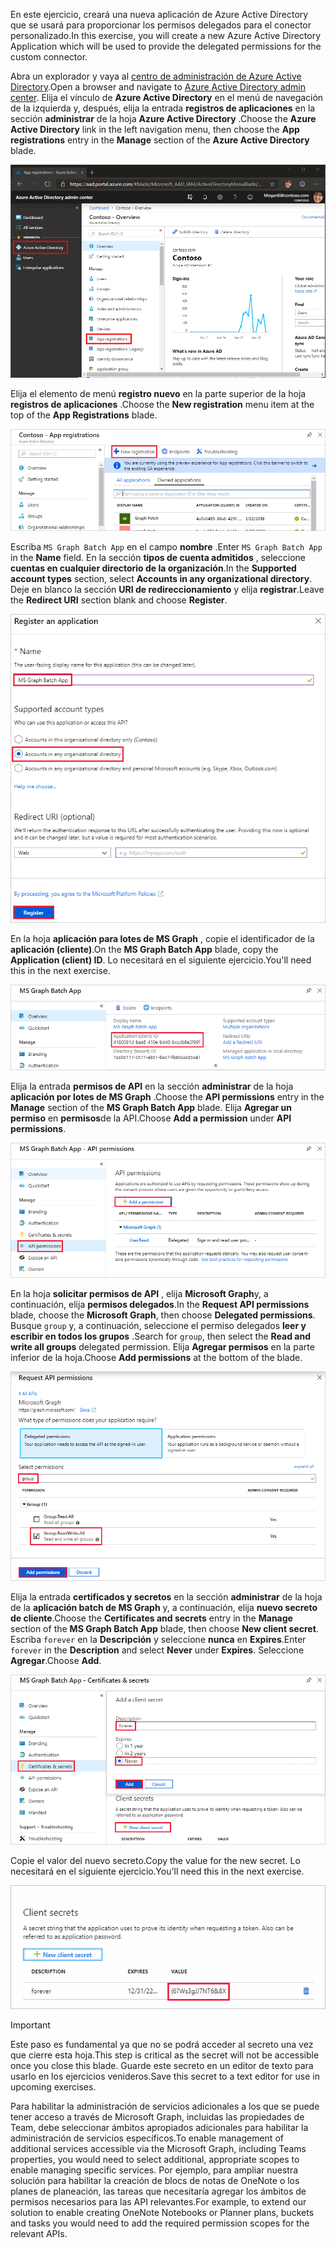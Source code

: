 <!-- markdownlint-disable MD002 MD041 -->

<span data-ttu-id="53ae6-101">En este ejercicio, creará una nueva aplicación de Azure Active Directory que se usará para proporcionar los permisos delegados para el conector personalizado.</span><span class="sxs-lookup"><span data-stu-id="53ae6-101">In this exercise, you will create a new Azure Active Directory Application which will be used to provide the delegated permissions for the custom connector.</span></span>

<span data-ttu-id="53ae6-102">Abra un explorador y vaya al [centro de administración de Azure Active Directory](https://aad.portal.azure.com).</span><span class="sxs-lookup"><span data-stu-id="53ae6-102">Open a browser and navigate to [Azure Active Directory admin center](https://aad.portal.azure.com).</span></span> <span data-ttu-id="53ae6-103">Elija el vínculo de **Azure Active Directory** en el menú de navegación de la izquierda y, después, elija la entrada **registros de aplicaciones** en la sección **administrar** de la hoja **Azure Active Directory** .</span><span class="sxs-lookup"><span data-stu-id="53ae6-103">Choose the **Azure Active Directory** link in the left navigation menu, then choose the **App registrations** entry in the **Manage** section of the **Azure Active Directory** blade.</span></span>

![Captura de pantalla de la hoja de Azure Active Directory en el centro de administración de Azure Active Directory](./images/app-registrations.png)

<span data-ttu-id="53ae6-105">Elija el elemento de menú **registro nuevo** en la parte superior de la hoja **registros de aplicaciones** .</span><span class="sxs-lookup"><span data-stu-id="53ae6-105">Choose the **New registration** menu item at the top of the **App Registrations** blade.</span></span>

![Captura de pantalla de la hoja registros de aplicaciones en el centro de administración de Azure Active Directory](./images/new-registration.png)

<span data-ttu-id="53ae6-107">Escriba `MS Graph Batch App` en el campo **nombre** .</span><span class="sxs-lookup"><span data-stu-id="53ae6-107">Enter `MS Graph Batch App` in the **Name** field.</span></span> <span data-ttu-id="53ae6-108">En la sección **tipos de cuenta admitidos** , seleccione **cuentas en cualquier directorio de la organización**.</span><span class="sxs-lookup"><span data-stu-id="53ae6-108">In the **Supported account types** section, select **Accounts in any organizational directory**.</span></span> <span data-ttu-id="53ae6-109">Deje en blanco la sección **URI de redireccionamiento** y elija **registrar**.</span><span class="sxs-lookup"><span data-stu-id="53ae6-109">Leave the **Redirect URI** section blank and choose **Register**.</span></span>

![Captura de pantalla de la hoja de registro de aplicaciones en el centro de administración de Azure Active Directory](./images/register-an-app.png)

<span data-ttu-id="53ae6-111">En la hoja **aplicación para lotes de MS Graph** , copie el identificador de la **aplicación (cliente)**.</span><span class="sxs-lookup"><span data-stu-id="53ae6-111">On the **MS Graph Batch App** blade, copy the **Application (client) ID**.</span></span> <span data-ttu-id="53ae6-112">Lo necesitará en el siguiente ejercicio.</span><span class="sxs-lookup"><span data-stu-id="53ae6-112">You'll need this in the next exercise.</span></span>

![Captura de pantalla de la página de aplicación registrada](./images/app-id.png)

<span data-ttu-id="53ae6-114">Elija la entrada **permisos de API** en la sección **administrar** de la hoja **aplicación por lotes de MS Graph** .</span><span class="sxs-lookup"><span data-stu-id="53ae6-114">Choose the **API permissions** entry in the **Manage** section of the **MS Graph Batch App** blade.</span></span> <span data-ttu-id="53ae6-115">Elija **Agregar un permiso** en **permisos**de la API.</span><span class="sxs-lookup"><span data-stu-id="53ae6-115">Choose **Add a permission** under **API permissions**.</span></span>

![Captura de pantalla de la hoja de permisos de la API](./images/api-permissions.png)

<span data-ttu-id="53ae6-117">En la hoja **solicitar permisos de API** , elija **Microsoft Graph**y, a continuación, elija **permisos delegados**.</span><span class="sxs-lookup"><span data-stu-id="53ae6-117">In the **Request API permissions** blade, choose the **Microsoft Graph**, then choose **Delegated permissions**.</span></span> <span data-ttu-id="53ae6-118">Busque `group` y, a continuación, seleccione el permiso delegados **leer y escribir en todos los grupos** .</span><span class="sxs-lookup"><span data-stu-id="53ae6-118">Search for `group`, then select the **Read and write all groups** delegated permission.</span></span> <span data-ttu-id="53ae6-119">Elija **Agregar permisos** en la parte inferior de la hoja.</span><span class="sxs-lookup"><span data-stu-id="53ae6-119">Choose **Add permissions** at the bottom of the blade.</span></span>

 ![Captura de pantalla de la hoja de permisos de la API de solicitud](./images/select-permissions.png)

<span data-ttu-id="53ae6-121">Elija la entrada **certificados y secretos** en la sección **administrar** de la hoja de la **aplicación batch de MS Graph** y, a continuación, elija **nuevo secreto de cliente**.</span><span class="sxs-lookup"><span data-stu-id="53ae6-121">Choose the **Certificates and secrets** entry in the **Manage** section of the **MS Graph Batch App** blade, then choose **New client secret**.</span></span> <span data-ttu-id="53ae6-122">Escriba `forever` en la **Descripción** y seleccione **nunca** en **Expires**.</span><span class="sxs-lookup"><span data-stu-id="53ae6-122">Enter `forever` in the **Description** and select **Never** under **Expires**.</span></span> <span data-ttu-id="53ae6-123">Seleccione **Agregar**.</span><span class="sxs-lookup"><span data-stu-id="53ae6-123">Choose **Add**.</span></span>

![Captura de pantalla del módulo de certificados y secretos](./images/create-client-secret.png)

<span data-ttu-id="53ae6-125">Copie el valor del nuevo secreto.</span><span class="sxs-lookup"><span data-stu-id="53ae6-125">Copy the value for the new secret.</span></span> <span data-ttu-id="53ae6-126">Lo necesitará en el siguiente ejercicio.</span><span class="sxs-lookup"><span data-stu-id="53ae6-126">You'll need this in the next exercise.</span></span>

![Captura de pantalla del nuevo secreto de cliente](./images/copy-client-secret.png)

> [!IMPORTANT]
> <span data-ttu-id="53ae6-128">Este paso es fundamental ya que no se podrá acceder al secreto una vez que cierre esta hoja.</span><span class="sxs-lookup"><span data-stu-id="53ae6-128">This step is critical as the secret will not be accessible once you close this blade.</span></span> <span data-ttu-id="53ae6-129">Guarde este secreto en un editor de texto para usarlo en los ejercicios venideros.</span><span class="sxs-lookup"><span data-stu-id="53ae6-129">Save this secret to a text editor for use in upcoming exercises.</span></span>

<span data-ttu-id="53ae6-130">Para habilitar la administración de servicios adicionales a los que se puede tener acceso a través de Microsoft Graph, incluidas las propiedades de Team, debe seleccionar ámbitos apropiados adicionales para habilitar la administración de servicios específicos.</span><span class="sxs-lookup"><span data-stu-id="53ae6-130">To enable management of additional services accessible via the Microsoft Graph, including Teams properties, you would need to select additional, appropriate scopes to enable managing specific services.</span></span> <span data-ttu-id="53ae6-131">Por ejemplo, para ampliar nuestra solución para habilitar la creación de blocs de notas de OneNote o los planes de planeación, las tareas que necesitaría agregar los ámbitos de permisos necesarios para las API relevantes.</span><span class="sxs-lookup"><span data-stu-id="53ae6-131">For example, to extend our solution to enable creating OneNote Notebooks or Planner plans, buckets and tasks you would need to add the required permission scopes for the relevant APIs.</span></span>
